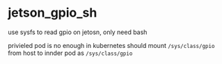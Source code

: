 # jetson_gpio_sh
use sysfs to read gpio on jetosn, only need bash 

privieled pod is no enough in kubernetes 
should mount  `/sys/class/gpio` from host to innder pod as `/sys/class/gpio`
